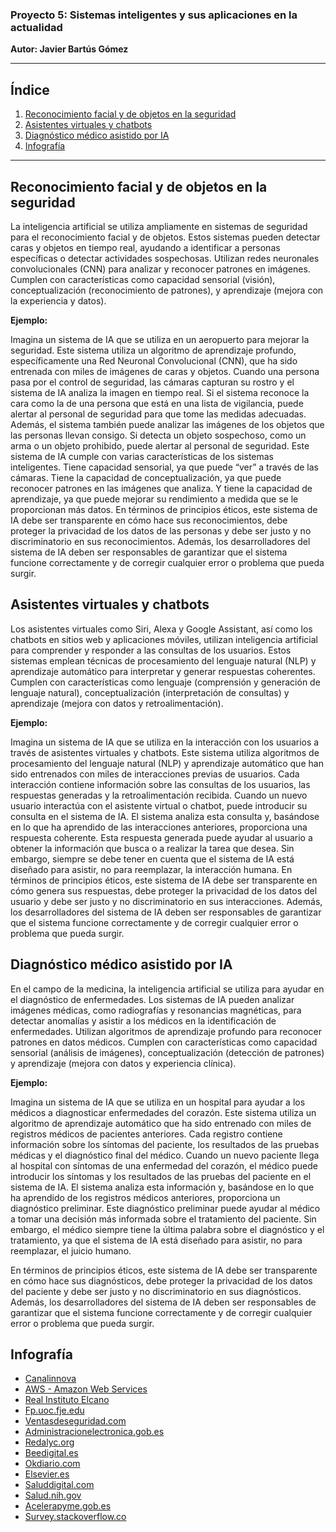 ### Proyecto 5: Sistemas inteligentes y sus aplicaciones en la actualidad

**Autor: Javier Bartús Gómez**

---

## Índice

1. [Reconocimiento facial y de objetos en la seguridad](#reconocimiento-facial-y-de-objetos-en-la-seguridad)
2. [Asistentes virtuales y chatbots](#asistentes-virtuales-y-chatbots)
3. [Diagnóstico médico asistido por IA](#diagnóstico-médico-asistido-por-ia)
4. [Infografía](#infografía)

---

## Reconocimiento facial y de objetos en la seguridad

La inteligencia artificial se utiliza ampliamente en sistemas de seguridad para el reconocimiento facial y de objetos. Estos sistemas pueden detectar caras y objetos en tiempo real, ayudando a identificar a personas específicas o detectar actividades sospechosas. Utilizan redes neuronales convolucionales (CNN) para analizar y reconocer patrones en imágenes. Cumplen con características como capacidad sensorial (visión), conceptualización (reconocimiento de patrones), y aprendizaje (mejora con la experiencia y datos).

**Ejemplo:**

Imagina un sistema de IA que se utiliza en un aeropuerto para mejorar la seguridad. Este sistema utiliza un algoritmo de aprendizaje profundo, específicamente una Red Neuronal Convolucional (CNN), que ha sido entrenada con miles de imágenes de caras y objetos.
Cuando una persona pasa por el control de seguridad, las cámaras capturan su rostro y el sistema de IA analiza la imagen en tiempo real. Si el sistema reconoce la cara como la de una persona que está en una lista de vigilancia, puede alertar al personal de seguridad para que tome las medidas adecuadas.
Además, el sistema también puede analizar las imágenes de los objetos que las personas llevan consigo. Si detecta un objeto sospechoso, como un arma o un objeto prohibido, puede alertar al personal de seguridad.
Este sistema de IA cumple con varias características de los sistemas inteligentes. Tiene capacidad sensorial, ya que puede “ver” a través de las cámaras. Tiene la capacidad de conceptualización, ya que puede reconocer patrones en las imágenes que analiza. Y tiene la capacidad de aprendizaje, ya que puede mejorar su rendimiento a medida que se le proporcionan más datos.
En términos de principios éticos, este sistema de IA debe ser transparente en cómo hace sus reconocimientos, debe proteger la privacidad de los datos de las personas y debe ser justo y no discriminatorio en sus reconocimientos. Además, los desarrolladores del sistema de IA deben ser responsables de garantizar que el sistema funcione correctamente y de corregir cualquier error o problema que pueda surgir.


## Asistentes virtuales y chatbots

Los asistentes virtuales como Siri, Alexa y Google Assistant, así como los chatbots en sitios web y aplicaciones móviles, utilizan inteligencia artificial para comprender y responder a las consultas de los usuarios. Estos sistemas emplean técnicas de procesamiento del lenguaje natural (NLP) y aprendizaje automático para interpretar y generar respuestas coherentes. Cumplen con características como lenguaje (comprensión y generación de lenguaje natural), conceptualización (interpretación de consultas) y aprendizaje (mejora con datos y retroalimentación).

**Ejemplo:**

Imagina un sistema de IA que se utiliza en la interacción con los usuarios a través de asistentes virtuales y chatbots. Este sistema utiliza algoritmos de procesamiento del lenguaje natural (NLP) y aprendizaje automático que han sido entrenados con miles de interacciones previas de usuarios. Cada interacción contiene información sobre las consultas de los usuarios, las respuestas generadas y la retroalimentación recibida.
Cuando un nuevo usuario interactúa con el asistente virtual o chatbot, puede introducir su consulta en el sistema de IA. El sistema analiza esta consulta y, basándose en lo que ha aprendido de las interacciones anteriores, proporciona una respuesta coherente.
Esta respuesta generada puede ayudar al usuario a obtener la información que busca o a realizar la tarea que desea. Sin embargo, siempre se debe tener en cuenta que el sistema de IA está diseñado para asistir, no para reemplazar, la interacción humana.
En términos de principios éticos, este sistema de IA debe ser transparente en cómo genera sus respuestas, debe proteger la privacidad de los datos del usuario y debe ser justo y no discriminatorio en sus interacciones. Además, los desarrolladores del sistema de IA deben ser responsables de garantizar que el sistema funcione correctamente y de corregir cualquier error o problema que pueda surgir.

## Diagnóstico médico asistido por IA

En el campo de la medicina, la inteligencia artificial se utiliza para ayudar en el diagnóstico de enfermedades. Los sistemas de IA pueden analizar imágenes médicas, como radiografías y resonancias magnéticas, para detectar anomalías y asistir a los médicos en la identificación de enfermedades. Utilizan algoritmos de aprendizaje profundo para reconocer patrones en datos médicos. Cumplen con características como capacidad sensorial (análisis de imágenes), conceptualización (detección de patrones) y aprendizaje (mejora con datos y experiencia clínica).

**Ejemplo:**

Imagina un sistema de IA que se utiliza en un hospital para ayudar a los médicos a diagnosticar enfermedades del corazón. Este sistema utiliza un algoritmo de aprendizaje automático que ha sido entrenado con miles de registros médicos de pacientes anteriores. Cada registro contiene información sobre los síntomas del paciente, los resultados de las pruebas médicas y el diagnóstico final del médico. Cuando un nuevo paciente llega al hospital con síntomas de una enfermedad del corazón, el médico puede introducir los síntomas y los resultados de las pruebas del paciente en el sistema de IA. El sistema analiza esta información y, basándose en lo que ha aprendido de los registros médicos anteriores, proporciona un diagnóstico preliminar. Este diagnóstico preliminar puede ayudar al médico a tomar una decisión más informada sobre el tratamiento del paciente. Sin embargo, el médico siempre tiene la última palabra sobre el diagnóstico y el tratamiento, ya que el sistema de IA está diseñado para asistir, no para reemplazar, el juicio humano.

En términos de principios éticos, este sistema de IA debe ser transparente en cómo hace sus diagnósticos, debe proteger la privacidad de los datos del paciente y debe ser justo y no discriminatorio en sus diagnósticos. Además, los desarrolladores del sistema de IA deben ser responsables de garantizar que el sistema funcione correctamente y de corregir cualquier error o problema que pueda surgir.


## Infografía

- [Canalinnova]([https://canalinnova.com](https://canalinnova.com/inteligencia-artificial-en-la-seguridad-proteccion-vigilancia-y-prevencion/))
- [AWS - Amazon Web Services]([https://aws.amazon.com](https://aws.amazon.com/es/rekognition/the-facts-on-facial-recognition-with-artificial-intelligence/))
- [Real Instituto Elcano](https://media.realinstitutoelcano.org)
- [Fp.uoc.fje.edu](https://fp.uoc.fje.edu)
- [Ventasdeseguridad.com](https://ventasdeseguridad.com)
- [Administracionelectronica.gob.es](https://administracionelectronica.gob.es)
- [Redalyc.org](https://redalyc.org)
- [Beedigital.es](https://beedigital.es)
- [Okdiario.com](https://okdiario.com)
- [Elsevier.es](https://elsevier.es)
- [Saluddigital.com](https://saluddigital.com)
- [Salud.nih.gov](https://salud.nih.gov)
- [Acelerapyme.gob.es](https://acelerapyme.gob.es)
- [Survey.stackoverflow.co](https://survey.stackoverflow.co)

